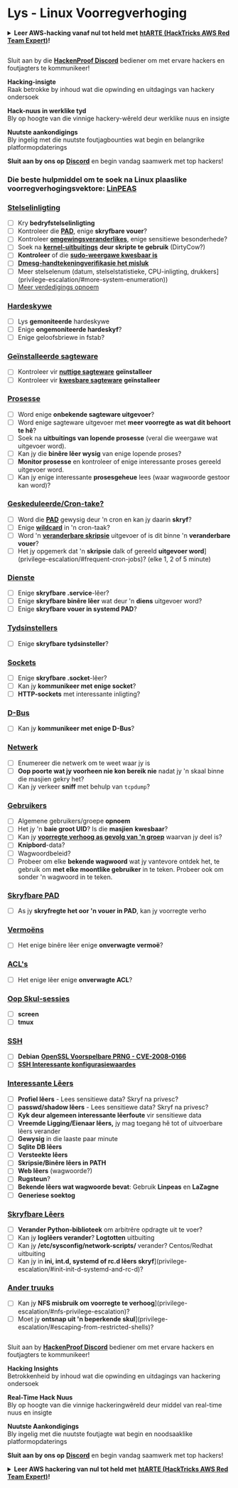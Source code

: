 # Lys - Linux Voorregverhoging

<details>

<summary><strong>Leer AWS-hacking vanaf nul tot held met</strong> <a href="https://training.hacktricks.xyz/courses/arte"><strong>htARTE (HackTricks AWS Red Team Expert)</strong></a><strong>!</strong></summary>

Ander maniere om HackTricks te ondersteun:

* As jy jou **maatskappy in HackTricks wil adverteer** of **HackTricks in PDF wil aflaai**, kyk na die [**SUBSCRIPTION PLANS**](https://github.com/sponsors/carlospolop)!
* Kry die [**amptelike PEASS & HackTricks swag**](https://peass.creator-spring.com)
* Ontdek [**The PEASS Family**](https://opensea.io/collection/the-peass-family), ons versameling eksklusiewe [**NFTs**](https://opensea.io/collection/the-peass-family)
* **Sluit aan by die** 💬 [**Discord-groep**](https://discord.gg/hRep4RUj7f) of die [**telegram-groep**](https://t.me/peass) of **volg** ons op **Twitter** 🐦 [**@hacktricks_live**](https://twitter.com/hacktricks_live)**.**
* **Deel jou hacktruuks deur PR's in te dien by die** [**HackTricks**](https://github.com/carlospolop/hacktricks) en [**HackTricks Cloud**](https://github.com/carlospolop/hacktricks-cloud) github-repos.

</details>

<figure><img src="../../.gitbook/assets/image (1) (3) (1).png" alt=""><figcaption></figcaption></figure>

Sluit aan by die [**HackenProof Discord**](https://discord.com/invite/N3FrSbmwdy) bediener om met ervare hackers en foutjagters te kommunikeer!

**Hacking-insigte**\
Raak betrokke by inhoud wat die opwinding en uitdagings van hackery ondersoek

**Hack-nuus in werklike tyd**\
Bly op hoogte van die vinnige hackery-wêreld deur werklike nuus en insigte

**Nuutste aankondigings**\
Bly ingelig met die nuutste foutjagbounties wat begin en belangrike platformopdaterings

**Sluit aan by ons op** [**Discord**](https://discord.com/invite/N3FrSbmwdy) en begin vandag saamwerk met top hackers!

### **Die beste hulpmiddel om te soek na Linux plaaslike voorregverhogingsvektore:** [**LinPEAS**](https://github.com/carlospolop/privilege-escalation-awesome-scripts-suite/tree/master/linPEAS)

### [Stelselinligting](privilege-escalation/#system-information)

* [ ] Kry **bedryfstelselinligting**
* [ ] Kontroleer die [**PAD**](privilege-escalation/#path), enige **skryfbare vouer**?
* [ ] Kontroleer [**omgewingsveranderlikes**](privilege-escalation/#env-info), enige sensitiewe besonderhede?
* [ ] Soek na [**kernel-uitbuitings**](privilege-escalation/#kernel-exploits) **deur skripte te gebruik** (DirtyCow?)
* [ ] **Kontroleer** of die [**sudo-weergawe kwesbaar is**](privilege-escalation/#sudo-version)
* [ ] [**Dmesg-handtekeningverifikasie het misluk**](privilege-escalation/#dmesg-signature-verification-failed)
* [ ] Meer stelselenum (datum, stelselstatistieke, CPU-inligting, drukkers](privilege-escalation/#more-system-enumeration))
* [ ] [Meer verdedigings opnoem](privilege-escalation/#enumerate-possible-defenses)

### [Hardeskywe](privilege-escalation/#drives)

* [ ] Lys **gemoniteerde** hardeskywe
* [ ] Enige **ongemoniteerde hardeskyf**?
* [ ] Enige geloofsbriewe in fstab?

### [**Geïnstalleerde sagteware**](privilege-escalation/#installed-software)

* [ ] Kontroleer vir [**nuttige sagteware**](privilege-escalation/#useful-software) **geïnstalleer**
* [ ] Kontroleer vir [**kwesbare sagteware**](privilege-escalation/#vulnerable-software-installed) **geïnstalleer**

### [Prosesse](privilege-escalation/#processes)

* [ ] Word enige **onbekende sagteware uitgevoer**?
* [ ] Word enige sagteware uitgevoer met **meer voorregte as wat dit behoort te hê**?
* [ ] Soek na **uitbuitings van lopende prosesse** (veral die weergawe wat uitgevoer word).
* [ ] Kan jy die **binêre lêer wysig** van enige lopende proses?
* [ ] **Monitor prosesse** en kontroleer of enige interessante proses gereeld uitgevoer word.
* [ ] Kan jy enige interessante **prosesgeheue** lees (waar wagwoorde gestoor kan word)?

### [Geskeduleerde/Cron-take?](privilege-escalation/#scheduled-jobs)

* [ ] Word die [**PAD**](privilege-escalation/#cron-path) gewysig deur 'n cron en kan jy daarin **skryf**?
* [ ] Enige [**wildcard**](privilege-escalation/#cron-using-a-script-with-a-wildcard-wildcard-injection) in 'n cron-taak?
* [ ] Word 'n [**veranderbare skripsie**](privilege-escalation/#cron-script-overwriting-and-symlink) uitgevoer of is dit binne 'n **veranderbare vouer**?
* [ ] Het jy opgemerk dat 'n **skripsie** dalk of gereeld **uitgevoer word**](privilege-escalation/#frequent-cron-jobs)? (elke 1, 2 of 5 minute)

### [Dienste](privilege-escalation/#services)

* [ ] Enige **skryfbare .service**-lêer?
* [ ] Enige **skryfbare binêre lêer** wat deur 'n **diens** uitgevoer word?
* [ ] Enige **skryfbare vouer in systemd PAD**?

### [Tydsinstellers](privilege-escalation/#timers)

* [ ] Enige **skryfbare tydsinsteller**?

### [Sockets](privilege-escalation/#sockets)

* [ ] Enige **skryfbare .socket**-lêer?
* [ ] Kan jy **kommunikeer met enige socket**?
* [ ] **HTTP-sockets** met interessante inligting?

### [D-Bus](privilege-escalation/#d-bus)

* [ ] Kan jy **kommunikeer met enige D-Bus**?

### [Netwerk](privilege-escalation/#network)

* [ ] Enumereer die netwerk om te weet waar jy is
* [ ] **Oop poorte wat jy voorheen nie kon bereik nie** nadat jy 'n skaal binne die masjien gekry het?
* [ ] Kan jy verkeer **sniff** met behulp van `tcpdump`?

### [Gebruikers](privilege-escalation/#users)

* [ ] Algemene gebruikers/groepe **opnoem**
* [ ] Het jy 'n **baie groot UID**? Is die **masjien** **kwesbaar**?
* [ ] Kan jy [**voorregte verhoog as gevolg van 'n groep**](privilege-escalation/interesting-groups-linux-pe/) waarvan jy deel is?
* [ ] **Knipbord**-data?
* [ ] Wagwoordbeleid?
* [ ] Probeer om elke **bekende wagwoord** wat jy vantevore ontdek het, te gebruik om **met elke moontlike gebruiker** in te teken. Probeer ook om sonder 'n wagwoord in te teken.

### [Skryfbare PAD](privilege-escalation/#writable-path-abuses)

* [ ] As jy **skryfregte het oor 'n vouer in PAD**, kan jy voorregte verho
### [Vermoëns](privilege-escalation/#capabilities)

* [ ] Het enige binêre lêer enige **onverwagte vermoë**?

### [ACL's](privilege-escalation/#acls)

* [ ] Het enige lêer enige **onverwagte ACL**?

### [Oop Skul-sessies](privilege-escalation/#open-shell-sessions)

* [ ] **screen**
* [ ] **tmux**

### [SSH](privilege-escalation/#ssh)

* [ ] **Debian** [**OpenSSL Voorspelbare PRNG - CVE-2008-0166**](privilege-escalation/#debian-openssl-predictable-prng-cve-2008-0166)
* [ ] [**SSH Interessante konfigurasiewaardes**](privilege-escalation/#ssh-interesting-configuration-values)

### [Interessante Lêers](privilege-escalation/#interesting-files)

* [ ] **Profiel lêers** - Lees sensitiewe data? Skryf na privesc?
* [ ] **passwd/shadow lêers** - Lees sensitiewe data? Skryf na privesc?
* [ ] **Kyk deur algemeen interessante lêerfoute** vir sensitiewe data
* [ ] **Vreemde Ligging/Eienaar lêers,** jy mag toegang hê tot of uitvoerbare lêers verander
* [ ] **Gewysig** in die laaste paar minute
* [ ] **Sqlite DB lêers**
* [ ] **Versteekte lêers**
* [ ] **Skripsie/Binêre lêers in PATH**
* [ ] **Web lêers** (wagwoorde?)
* [ ] **Rugsteun**?
* [ ] **Bekende lêers wat wagwoorde bevat**: Gebruik **Linpeas** en **LaZagne**
* [ ] **Generiese soektog**

### [**Skryfbare Lêers**](privilege-escalation/#writable-files)

* [ ] **Verander Python-biblioteek** om arbitrêre opdragte uit te voer?
* [ ] Kan jy **loglêers verander**? **Logtotten** uitbuiting
* [ ] Kan jy **/etc/sysconfig/network-scripts/** verander? Centos/Redhat uitbuiting
* [ ] Kan jy in **ini, int.d, systemd of rc.d lêers skryf**](privilege-escalation/#init-init-d-systemd-and-rc-d)?

### [**Ander truuks**](privilege-escalation/#other-tricks)

* [ ] Kan jy **NFS misbruik om voorregte te verhoog**](privilege-escalation/#nfs-privilege-escalation)?
* [ ] Moet jy **ontsnap uit 'n beperkende skul**](privilege-escalation/#escaping-from-restricted-shells)?

<figure><img src="../../.gitbook/assets/image (1) (3) (1).png" alt=""><figcaption></figcaption></figure>

Sluit aan by [**HackenProof Discord**](https://discord.com/invite/N3FrSbmwdy) bediener om met ervare hackers en foutjagters te kommunikeer!

**Hacking Insights**\
Betrokkenheid by inhoud wat die opwinding en uitdagings van hackering ondersoek

**Real-Time Hack Nuus**\
Bly op hoogte van die vinnige hackeringwêreld deur middel van real-time nuus en insigte

**Nuutste Aankondigings**\
Bly ingelig met die nuutste foutjagte wat begin en noodsaaklike platformopdaterings

**Sluit aan by ons op** [**Discord**](https://discord.com/invite/N3FrSbmwdy) en begin vandag saamwerk met top hackers!

<details>

<summary><strong>Leer AWS hackering van nul tot held met</strong> <a href="https://training.hacktricks.xyz/courses/arte"><strong>htARTE (HackTricks AWS Red Team Expert)</strong></a><strong>!</strong></summary>

Ander maniere om HackTricks te ondersteun:

* As jy wil sien dat jou **maatskappy geadverteer word in HackTricks** of **HackTricks aflaai in PDF-formaat** Kyk na die [**SUBSCRIPTION PLANS**](https://github.com/sponsors/carlospolop)!
* Kry die [**amptelike PEASS & HackTricks swag**](https://peass.creator-spring.com)
* Ontdek [**The PEASS Family**](https://opensea.io/collection/the-peass-family), ons versameling eksklusiewe [**NFTs**](https://opensea.io/collection/the-peass-family)
* **Sluit aan by die** 💬 [**Discord-groep**](https://discord.gg/hRep4RUj7f) of die [**telegram-groep**](https://t.me/peass) of **volg** ons op **Twitter** 🐦 [**@hacktricks_live**](https://twitter.com/hacktricks_live)**.**
* **Deel jou hackeringtruuks deur PR's in te dien by die** [**HackTricks**](https://github.com/carlospolop/hacktricks) en [**HackTricks Cloud**](https://github.com/carlospolop/hacktricks-cloud) github repos.

</details>
